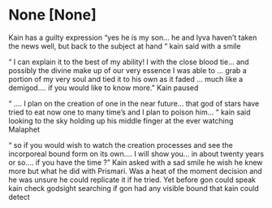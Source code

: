 # None [None]
Kain has a guilty expression “yes he is my son... he and lyva haven’t taken the news well, but back to the subject at hand “ kain said with a smile 

“ I can explain it to the best of my ability! I with the close blood tie... and possibly the divine make up of our very essence I was able to ... grab a portion of my very soul and tied it to his own as it faded ... much like a demigod.... if you would like to know more.” Kain paused 

“ .... I plan on the creation of one in the near future... that god of stars have tried to eat now one to many time’s and I plan to poison him... “ kain said looking to the sky holding up his middle finger at the ever watching Malaphet 

“ so if you would wish to watch the creation processes and see the incorporeal bound form on its own.... I will show you... in about twenty years or so.... if you have the time ?” Kain asked with a sad smile he wish he knew more but what he did with Prismari. Was a heat of the moment decision and he was unsure he could replicate it if he tried. Yet before gon could speak kain check godsight searching  if gon had  any visible bound that kain could detect
